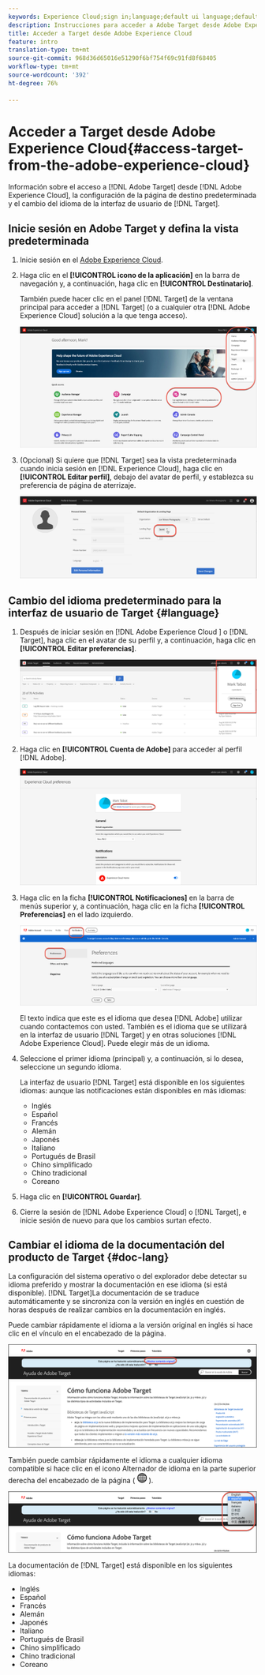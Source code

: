```yaml
---
keywords: Experience Cloud;sign in;language;default ui language;default language
description: Instrucciones para acceder a Adobe Target desde Adobe Experience Cloud.
title: Acceder a Target desde Adobe Experience Cloud
feature: intro
translation-type: tm+mt
source-git-commit: 968d36d65016e51290f6bf754f69c91fd8f68405
workflow-type: tm+mt
source-wordcount: '392'
ht-degree: 76%

---
```



# Acceder a Target desde Adobe Experience Cloud{#access-target-from-the-adobe-experience-cloud}

Información sobre el acceso a [!DNL Adobe Target] desde [!DNL Adobe Experience Cloud], la configuración de la página de destino predeterminada y el cambio del idioma de la interfaz de usuario de [!DNL Target].

## Inicie sesión en Adobe Target y defina la vista predeterminada

1. Inicie sesión en el [Adobe Experience Cloud](https://experience.adobe.com/).

1. Haga clic en el **[!UICONTROL icono de la aplicación]** en la barra de navegación y, a continuación, haga clic en **[!UICONTROL Destinatario]**.

   También puede hacer clic en el panel [!DNL Target] de la ventana principal para acceder a [!DNL Target] (o a cualquier otra [!DNL Adobe Experience Cloud] solución a la que tenga acceso).

   ![Icono de aplicación](/help/c-intro/assets/appmenu-new.png)

1. (Opcional) Si quiere que [!DNL Target] sea la vista predeterminada cuando inicia sesión en [!DNL Experience Cloud], haga clic en **[!UICONTROL Editar perfil]**, debajo del avatar de perfil, y establezca su preferencia de página de aterrizaje.

   ![Página de destino](/help/c-intro/assets/pagepref-new.png)

## Cambio del idioma predeterminado para la interfaz de usuario de Target {#language}

1. Después de iniciar sesión en [!DNL Adobe Experience Cloud ] o [!DNL Target], haga clic en el avatar de su perfil y, a continuación, haga clic en **[!UICONTROL Editar preferencias]**.

   ![Editar perfil](/help/c-intro/assets/change-language.png)

1. Haga clic en **[!UICONTROL Cuenta de Adobe]** para acceder al perfil [!DNL Adobe].

   ![Cuenta de Adobe](/help/c-intro/assets/adobe-account.png)

1. Haga clic en la ficha **[!UICONTROL Notificaciones]** en la barra de menús superior y, a continuación, haga clic en la ficha **[!UICONTROL Preferencias]** en el lado izquierdo.

   ![Idiomas preferidos](/help/c-intro/assets/prefered-language.png)

   El texto indica que este es el idioma que desea [!DNL Adobe] utilizar cuando contactemos con usted. También es el idioma que se utilizará en la interfaz de usuario [!DNL Target] y en otras soluciones [!DNL Adobe Experience Cloud]. Puede elegir más de un idioma.

1. Seleccione el primer idioma (principal) y, a continuación, si lo desea, seleccione un segundo idioma.

   La interfaz de usuario [!DNL Target] está disponible en los siguientes idiomas: aunque las notificaciones están disponibles en más idiomas:

   * Inglés
   * Español
   * Francés
   * Alemán
   * Japonés
   * Italiano
   * Portugués de Brasil
   * Chino simplificado
   * Chino tradicional
   * Coreano

1. Haga clic en **[!UICONTROL Guardar]**.

1. Cierre la sesión de [!DNL Adobe Experience Cloud] o [!DNL Target], e inicie sesión de nuevo para que los cambios surtan efecto.

## Cambiar el idioma de la documentación del producto de Target {#doc-lang}

La configuración del sistema operativo o del explorador debe detectar su idioma preferido y mostrar la documentación en ese idioma (si está disponible). [!DNL Target]La documentación de se traduce automáticamente y se sincroniza con la versión en inglés en cuestión de horas después de realizar cambios en la documentación en inglés.

Puede cambiar rápidamente el idioma a la versión original en inglés si hace clic en el vínculo en el encabezado de la página.

![Cambiar al idioma original](/help/c-intro/assets/mt-original.png)

También puede cambiar rápidamente el idioma a cualquier idioma compatible si hace clic en el icono Alternador de idioma en la parte superior derecha del encabezado de la página ( ![alternador de idioma](/help/c-intro/assets/icon-language-switcher.png) ).

![alternador de idioma](/help/c-intro/assets/language-switcher.png)

La documentación de [!DNL Target] está disponible en los siguientes idiomas:

* Inglés
* Español
* Francés
* Alemán
* Japonés
* Italiano
* Portugués de Brasil
* Chino simplificado
* Chino tradicional
* Coreano
